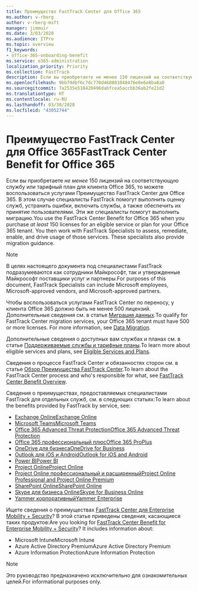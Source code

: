 ```yaml
---
title: Преимущество FastTrack Center для Office 365
ms.author: v-rberg
author: v-rberg-msft
manager: jimmuir
ms.date: 3/03/2020
ms.audience: ITPro
ms.topic: overview
f1_keywords:
- office-365-onboarding-benefit
ms.service: o365-administration
localization_priority: Priority
ms.collection: FastTrack
description: Если вы приобретаете не менее 150 лицензий на соответствующую службу или тарифный план для клиента Office 365, то можете воспользоваться услугами Преимущество FastTrack Center для Office 365. В этом случае специалисты FastTrack помогут выполнить оценку служб, устранить ошибки, включить службы, а также обеспечить их принятие пользователями. Эти же специалисты помогут выполнить миграцию.
ms.openlocfilehash: 9bb79dbf6c7dc770d460801048476e0e6e8ba8a8
ms.sourcegitcommit: 7a2535e510420496dabfcea5accbb36ab2fe21d2
ms.translationtype: HT
ms.contentlocale: ru-RU
ms.lasthandoff: 03/30/2020
ms.locfileid: "43052744"
---
```

# <a name="fasttrack-center-benefit-for-office-365"></a><span data-ttu-id="a6a43-105">Преимущество FastTrack Center для Office 365</span><span class="sxs-lookup"><span data-stu-id="a6a43-105">FastTrack Center Benefit for Office 365</span></span>

<span data-ttu-id="a6a43-p102">Если вы приобретаете *не менее* 150 лицензий на соответствующую службу или тарифный план для клиента Office 365, то можете воспользоваться услугами Преимущество FastTrack Center для Office 365. В этом случае специалисты FastTrack помогут выполнить оценку служб, устранить ошибки, включить службы, а также обеспечить их принятие пользователями. Эти же специалисты помогут выполнить миграцию.</span><span class="sxs-lookup"><span data-stu-id="a6a43-p102">You use the FastTrack Center Benefit for Office 365 when you purchase  *at least*  150 licenses for an eligible service or plan for your Office 365 tenant. You then work with FastTrack Specialists to assess, remediate, enable, and drive usage of those services. These specialists also provide migration guidance.</span></span> 
  
> [!NOTE]
> <span data-ttu-id="a6a43-109">В целях настоящего документа под специалистами FastTrack подразумеваются как сотрудники Майкрософт, так и утвержденные Майкрософт поставщики услуг и партнеры.</span><span class="sxs-lookup"><span data-stu-id="a6a43-109">For purposes of this document, FastTrack Specialists can include Microsoft employees, Microsoft-approved vendors, and Microsoft-approved partners.</span></span> 
  
<span data-ttu-id="a6a43-p103">Чтобы воспользоваться услугами FastTrack Center по переносу, у клиента Office 365 должно быть не менее 500 лицензий. Дополнительные сведения см. в статье [Миграция данных](O365-data-migration.md).</span><span class="sxs-lookup"><span data-stu-id="a6a43-p103">To qualify for FastTrack Center migration services, your Office 365 tenant must have 500 or more licenses. For more information, see [Data Migration](O365-data-migration.md).</span></span>
  
<span data-ttu-id="a6a43-112">Дополнительные сведения о доступных вам службах и планах см. в статье [Поддерживаемые службы и тарифные планы](M365-eligible-services-and-plans.md).</span><span class="sxs-lookup"><span data-stu-id="a6a43-112">To learn more about eligible services and plans, see [Eligible Services and Plans](M365-eligible-services-and-plans.md).</span></span>
  
<span data-ttu-id="a6a43-113">Сведения о процессе FastTrack Center и обязанностях сторон см. в статье [Обзор Преимущества FastTrack Center](O365-fasttrack-benefit-overview.md).</span><span class="sxs-lookup"><span data-stu-id="a6a43-113">To learn about the FastTrack Center process and who's responsible for what, see [FastTrack Center Benefit Overview](O365-fasttrack-benefit-overview.md).</span></span>

<span data-ttu-id="a6a43-114">Сведения о преимуществах, предоставляемых специалистами FastTrack для отдельных служб, см. в следующих статьях:</span><span class="sxs-lookup"><span data-stu-id="a6a43-114">To learn about the benefits provided by FastTrack by service, see:</span></span>

- [<span data-ttu-id="a6a43-115">Exchange Online</span><span class="sxs-lookup"><span data-stu-id="a6a43-115">Exchange Online</span></span>](O365-fasttrack-responsibilities.md#exchange-online)
- [<span data-ttu-id="a6a43-116">Microsoft Teams</span><span class="sxs-lookup"><span data-stu-id="a6a43-116">Microsoft Teams</span></span>](O365-fasttrack-responsibilities.md#microsoft-teams)
- [<span data-ttu-id="a6a43-117">Office 365 Advanced Threat Protection</span><span class="sxs-lookup"><span data-stu-id="a6a43-117">Office 365 Advanced Threat Protection</span></span>](O365-fasttrack-responsibilities.md#office-365-advanced-threat-protection)
- [<span data-ttu-id="a6a43-118">Office 365 профессиональный плюс</span><span class="sxs-lookup"><span data-stu-id="a6a43-118">Office 365 ProPlus</span></span>](O365-fasttrack-responsibilities.md#office-365-proplus)
- [<span data-ttu-id="a6a43-119">OneDrive для бизнеса</span><span class="sxs-lookup"><span data-stu-id="a6a43-119">OneDrive for Business</span></span>](O365-fasttrack-responsibilities.md#onedrive-for-business)
- [<span data-ttu-id="a6a43-120">Outlook для iOS и Android</span><span class="sxs-lookup"><span data-stu-id="a6a43-120">Outlook for iOS and Android</span></span>](O365-fasttrack-responsibilities.md#outlook-for-ios-and-android)
- [<span data-ttu-id="a6a43-121">Power BI</span><span class="sxs-lookup"><span data-stu-id="a6a43-121">Power BI</span></span>](O365-fasttrack-responsibilities.md#power-bi)
- [<span data-ttu-id="a6a43-122">Project Online</span><span class="sxs-lookup"><span data-stu-id="a6a43-122">Project Online</span></span>](O365-fasttrack-responsibilities.md#project-online)
- [<span data-ttu-id="a6a43-123">Project Online профессиональный и расширенный</span><span class="sxs-lookup"><span data-stu-id="a6a43-123">Project Online Professional and Project Online Premium</span></span>](O365-fasttrack-responsibilities.md#project-online-professional-and-project-online-premium)
- [<span data-ttu-id="a6a43-124">SharePoint Online</span><span class="sxs-lookup"><span data-stu-id="a6a43-124">SharePoint Online</span></span>](O365-fasttrack-responsibilities.md#sharepoint-online)
- [<span data-ttu-id="a6a43-125">Skype для бизнеса Online</span><span class="sxs-lookup"><span data-stu-id="a6a43-125">Skype for Business Online</span></span>](O365-fasttrack-responsibilities.md#skype-for-business-online)
- [<span data-ttu-id="a6a43-126">Yammer корпоративный</span><span class="sxs-lookup"><span data-stu-id="a6a43-126">Yammer Enterprise</span></span>](O365-fasttrack-responsibilities.md#yammer-enterprise)
  
<span data-ttu-id="a6a43-p104">Ищете сведения о преимуществах [FastTrack Center для Enterprise Mobility + Security](EMS-fasttrack-benefit-for-EMS.md)? В этой статье приведены сведения, касающиеся таких продуктов:</span><span class="sxs-lookup"><span data-stu-id="a6a43-p104">Are you looking for [FastTrack Center Benefit for Enterprise Mobility + Security](EMS-fasttrack-benefit-for-EMS.md)? It includes information about:</span></span>
  
- <span data-ttu-id="a6a43-129">Microsoft Intune</span><span class="sxs-lookup"><span data-stu-id="a6a43-129">Microsoft Intune</span></span>    
- <span data-ttu-id="a6a43-130">Azure Active Directory Premium</span><span class="sxs-lookup"><span data-stu-id="a6a43-130">Azure Active Directory Premium</span></span> 
- <span data-ttu-id="a6a43-131">Azure Information Protection</span><span class="sxs-lookup"><span data-stu-id="a6a43-131">Azure Information Protection</span></span>
    
> [!NOTE]
> <span data-ttu-id="a6a43-132">Это руководство предназначено исключительно для ознакомительных целей.</span><span class="sxs-lookup"><span data-stu-id="a6a43-132">For informational purposes only.</span></span> 

